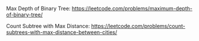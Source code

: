 Max Depth of Binary Tree: https://leetcode.com/problems/maximum-depth-of-binary-tree/

Count Subtree with Max Distance: https://leetcode.com/problems/count-subtrees-with-max-distance-between-cities/

